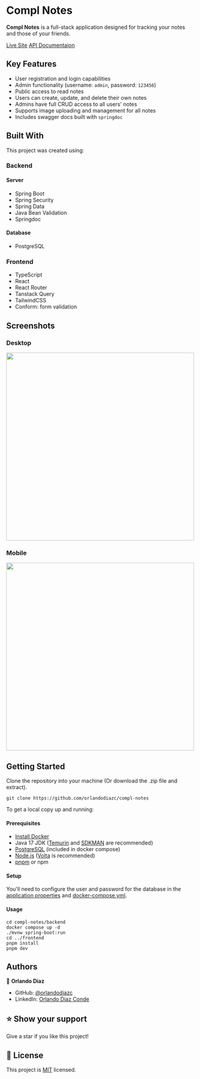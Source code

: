# Compl Notes <a name="about-project"></a>

**Compl Notes** is a full-stack application designed for tracking your notes and those of your friends.

[Live Site](https://compl-notes.odiaz.com.co/)
[API Documentaion](https://compl-notes.odiaz.com.co/api/docs/swagger-ui/index.html)

## Key Features <a name="key-features"></a>

- User registration and login capabilities
- Admin functionality (username: `admin`, password: `123456`)
- Public access to read notes
- Users can create, update, and delete their own notes
- Admins have full CRUD access to all users' notes
- Supports image uploading and management for all notes
- Includes swagger docs built with `springdoc`

## Built With <a name="built-with"></a>

This project was created using:

### Backend

#### Server

- Spring Boot
- Spring Security
- Spring Data
- Java Bean Validation
- Springdoc

#### Database

- PostgreSQL

### Frontend

- TypeScript
- React
- React Router
- Tanstack Query
- TailwindCSS
- Conform: form validation

## Screenshots

### Desktop

<img src="frontend/public/opengraph-image.webp" height=500/>

### Mobile

<img src="frontend/public/mobile_screenshot.webp" height=500/>

## Getting Started <a name="getting-started"></a>

Clone the repository into your machine (Or download the .zip file and extract).

```shell
git clone https://github.com/orlandodiazc/compl-notes
```

To get a local copy up and running:

#### Prerequisites

- [Install Docker](https://docs.docker.com/desktop/)
- Java 17 JDK ([Temurin](https://adoptium.net/temurin/releases/?version=17&package=jdk) and [SDKMAN](https://sdkman.io/install) are recommended)
- [PostgreSQL](https://www.postgresql.org/) (included in docker compose)
- [Node.js](https://nodejs.org/en/) ([Volta](https://volta.sh/) is recommended)
- [pnpm](https://pnpm.io/installation) or npm

#### Setup

You'll need to configure the user and password for the database in the [application properties](backend/src/main/resources/application.properties) and [docker-compose.yml](backend/docker-compose.yml).

#### Usage

```shell
cd compl-notes/backend
docker compose up -d
./mvnw spring-boot:run
cd ../frontend
pnpm install
pnpm dev
```

## Authors <a name="authors"></a>

👤 **Orlando Diaz**

- GitHub: [@orlandodiazc](https://github.com/orlandodiazc)
- LinkedIn: [Orlando Diaz Conde](www.linkedin.com/in/orlando-diaz-conde)

## ⭐️ Show your support <a name="support"></a>

Give a star if you like this project!

<!-- LICENSE -->

## 📝 License <a name="license"></a>

This project is [MIT](./LICENSE) licensed.
